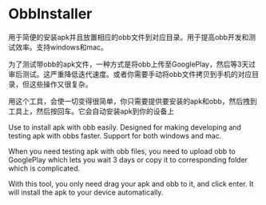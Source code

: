# ObbInstaller

用于简便的安装apk并且放置相应的obb文件到对应目录。用于提高obb开发和测试效率。支持windows和mac。

为了测试带obb的apk文件，一种方式是将obb上传至GooglePlay，然后等3天过审后测试。这严重降低迭代速度。或者你需要手动将obb文件拷贝到手机的对应目录，但这些操作又很复杂。

用这个工具，会使一切变得很简单，你只需要提供要安装的apk和obb，然后拽到工具上，然后按回车。它会自动安装apk到你的设备上

Use to install apk with obb easily. Designed for making developing and testing apk with obbs faster. Support for both windows and mac.

When you need testing apk with obb files, you need to upload obb to GooglePlay which lets you wait 3 days or copy it to corresponding folder which is complicated.

With this tool, you only need drag your apk and obb to it, and click enter. It will install the apk to your device automatically.

